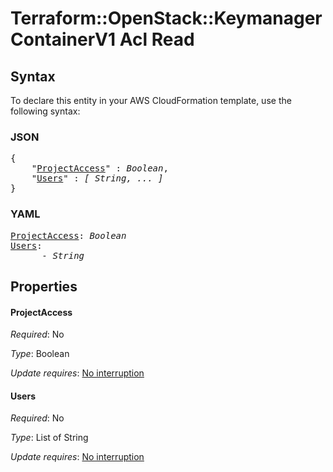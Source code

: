 # Terraform::OpenStack::KeymanagerContainerV1 Acl Read

## Syntax

To declare this entity in your AWS CloudFormation template, use the following syntax:

### JSON

<pre>
{
    "<a href="#projectaccess" title="ProjectAccess">ProjectAccess</a>" : <i>Boolean</i>,
    "<a href="#users" title="Users">Users</a>" : <i>[ String, ... ]</i>
}
</pre>

### YAML

<pre>
<a href="#projectaccess" title="ProjectAccess">ProjectAccess</a>: <i>Boolean</i>
<a href="#users" title="Users">Users</a>: <i>
      - String</i>
</pre>

## Properties

#### ProjectAccess

_Required_: No

_Type_: Boolean

_Update requires_: [No interruption](https://docs.aws.amazon.com/AWSCloudFormation/latest/UserGuide/using-cfn-updating-stacks-update-behaviors.html#update-no-interrupt)

#### Users

_Required_: No

_Type_: List of String

_Update requires_: [No interruption](https://docs.aws.amazon.com/AWSCloudFormation/latest/UserGuide/using-cfn-updating-stacks-update-behaviors.html#update-no-interrupt)


